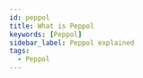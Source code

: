 ```yaml
---
id: peppol
title: What is Peppol
keywords: [Peppol]
sidebar_label: Peppol explained
tags:
  - Peppol
---
```

